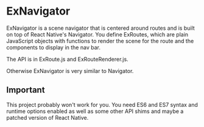 # ExNavigator

ExNavigator is a scene navigator that is centered around routes and is built on top of React Native's Navigator. You define ExRoutes, which are plain JavaScript objects with functions to render the scene for the route and the components to display in the nav bar.

The API is in ExRoute.js and ExRouteRenderer.js.

Otherwise ExNavigator is very similar to Navigator.

## Important

This project probably won't work for you. You need ES6 and ES7 syntax and runtime options enabled as well as some other API shims and maybe a patched version of React Native.
